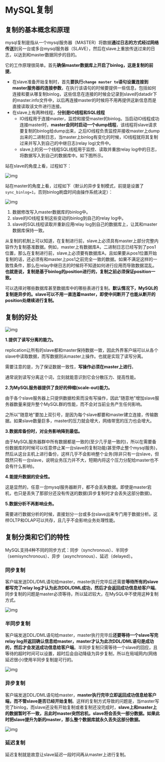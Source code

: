 # MySQL复制

## 复制的基本概念和原理

mysql复制是指从一个mysql服务器（MASTER）将数据**通过日志的方式经过网络传送**到另一台或多台mysql服务器（SLAVE），然后在slave上重放传送过来的日志，以达到和master数据同步的目的。

它的工作原理很简单。首先**确保master数据库上开启了binlog，这是复制的前提**。

- 在slave准备开始复制时，首先**要执行`change master to`语句设置连接到master服务器的连接参数**，在执行该语句的时候要提供一些信息，包括如何连接和要从哪复制binlog，这些信息在连接的时候会记录到slave的datadir下的master.info文件中，以后再连接master的时候将不用再提供这新信息而是直接读取该文件进行连接。
- 在slave上有两种线程，**分别是IO线程和SQL线程**
  - IO线程用于连接master，监控和接受master的binlog。当启动IO线程成功连接master时，**master会同时启动一个dump线程**，该线程将slave请求要复制的binlog给dump出来，之后IO线程负责监控并接收master上dump出来的二进制日志，当master上binlog有变化的时候，IO线程就将其复制过来并写入到自己的中继日志(relay log)文件中。
  - slave上的另一个线程SQL线程用于监控、读取并重放relay log中的日志，将数据写入到自己的数据库中。如下图所示。

站在slave的角度上看，过程如下：

![img](https://images2018.cnblogs.com/blog/733013/201805/733013-20180524163346938-787080496.png)

站在master的角度上看，过程如下（默认的异步复制模式，前提是设置了`sync_binlog=1`，否则binlog刷盘时间由操作系统决定）：

![img](https://images2018.cnblogs.com/blog/733013/201806/733013-20180610221451539-1794738810.png)

1. 数据修改写入master数据库的binlog中。
2. slave的IO线程复制这些变动的binlog到自己的relay log中。
3. slave的SQL线程读取并重新应用relay log到自己的数据库上，让其和master数据库保持一致。

从复制的机制上可以知道，在复制进行前，slave上必须具有master上部分完整内容作为复制基准数据。例如，master上有数据库A，二进制日志已经写到了pos1位置，那么在复制进行前，slave上必须要有数据库A，且如果要从pos1位置开始复制的话，还必须有和master上pos1之前完全一致的数据。如果不满足这样的一致性条件，那么在relay中继日志的时候将不知道如何进行应用而导致数据混乱。**也就是说，复制是基于binlog的position进行的，复制之前必须保证position一致。**

可以选择对哪些数据库甚至数据库中的哪些表进行复制。**默认情况下，MySQL的复制是异步的。slave可以不用一直连着master，即使中间断开了也能从断开的position处继续进行复制。**

## 复制的好处

![img](https://images2018.cnblogs.com/blog/733013/201805/733013-20180524173723814-389803553.png)

**1.提供了读写分离的能力。**

replication让所有的slave都和master保持数据一致，因此外界客户端可以从各个slave中读取数据，而写数据则从master上操作。也就是实现了读写分离。

需要注意的是，为了保证数据一致性，**写操作必须在master上进行**。

通常说到读写分离这个词，立刻就能意识到它会分散压力、提高性能。

**2.为MySQL服务器提供了良好的伸缩(scale-out)能力。**

由于各个slave服务器上只提供数据检索而没有写操作，因此"随意地"增加slave服务器数量来提升整个MySQL群的性能，而不会对当前业务产生任何影响。

之所以"随意地"要加上双引号，是因为每个slave都要和master建立连接，传输数据。如果slave数量巨多，master的压力就会增大，网络带宽的压力也会增大。

**3.数据库备份时，对业务影响降到最低。**

由于MySQL服务器群中所有数据都是一致的(至少几乎是一致的)，所以在需要备份数据库的时候可以任意停止某一台slave的复制功能(甚至停止整个mysql服务)，然后从这台主机上进行备份，这样几乎不会影响整个业务(除非只有一台slave，但既然只有一台slave，说明业务压力并不大，短期内将这个压力分配给master也不会有什么影响)。

**4.能提升数据的安全性。**

这是显然的，任意一台mysql服务器断开，都不会丢失数据。即使是master宕机，也只是丢失了那部分还没有传送的数据(异步复制时才会丢失这部分数据)。

**5.数据分析不再影响业务。**

需要进行数据分析的时候，直接划分一台或多台slave出来专门用于数据分析。这样OLTP和OLAP可以共存，且几乎不会影响业务处理性能。

## 复制分类和它们的特性

MySQL支持4种不同的同步方式：同步（synchronous）、半同步（semisynchronous）、异步（asynchronous）、延迟（delayed）。

### 同步复制

客户端发送DDL/DML语句给master，master执行完毕后还需要**等待所有的slave都写完了relay log才认为此次DDL/DML成功，然后才会返回成功信息给客户端**。同步复制的问题是master必须等待，所以延迟较大，在MySQL中不使用这种复制方式。

![img](https://images2018.cnblogs.com/blog/733013/201805/733013-20180524204948187-2045181991.png)

### 半同步复制

客户端发送DDL/DML语句给master，master执行完毕后**还要等待一个slave写完relay log并返回确认信息给master，master才认为此次DDL/DML语句是成功的，然后才会发送成功信息给客户端**。半同步复制只需等待一个slave的回应，且等待的超时时间可以设置，超时后会自动降级为异步复制，所以在局域网内(网络延迟很小)使用半同步复制是可行的。

![img](https://images2018.cnblogs.com/blog/733013/201805/733013-20180524205148967-868029789.png)

### 异步复制

客户端发送DDL/DML语句给master，**master执行完毕立即返回成功信息给客户端，而不管slave是否已经开始复制**。这样的复制方式导致的问题是，当master写完了binlog，而slave还没有开始复制或者复制还没完成时，**slave上和master上的数据暂时不一致，且此时master突然宕机，slave将会丢失一部分数据。如果此时把slave提升为新的master，那么整个数据库就永久丢失这部分数据。**

![img](https://images2018.cnblogs.com/blog/733013/201805/733013-20180524205215240-203795747.png)

### 延迟复制

延迟复制就是故意让slave延迟一段时间再从master上进行复制。

